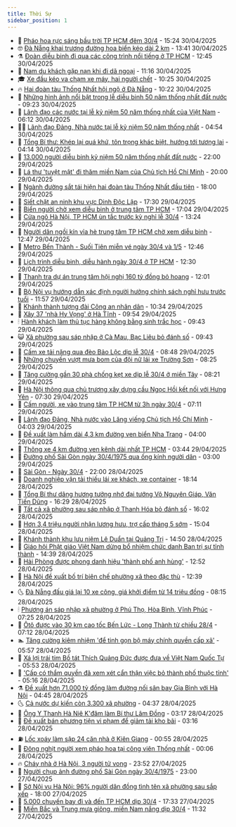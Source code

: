 ```yaml
---
title: Thời Sự
sidebar_position: 1
---
```


<!-- vnexpress-thoi-su:START -->
- 🦒 [Pháo hoa rực sáng bầu trời TP HCM đêm 30/4](https://vnexpress.net/phao-hoa-ruc-sang-bau-troi-tp-hcm-dem-30-4-4880537.html) - 15:24 30/04/2025
- 🤓 [Đà Nẵng khai trương đường hoa biển kéo dài 2 km](https://vnexpress.net/da-nang-khai-truong-duong-hoa-bien-keo-dai-2-km-4880525.html) - 13:41 30/04/2025
- ⚗️ [Đoàn diễu binh đi qua các công trình nổi tiếng ở TP HCM](https://vnexpress.net/doan-dieu-binh-di-qua-cac-cong-trinh-noi-tieng-o-tp-hcm-4880513.html) - 12:45 30/04/2025
- 🌊 [Nam du khách gặp nạn khi đi dã ngoại](https://vnexpress.net/nam-du-khach-gap-nan-khi-di-da-ngoai-4880504.html) - 11:16 30/04/2025
- 🎓 [Xe đầu kéo va chạm xe máy, hai người chết](https://vnexpress.net/xe-dau-keo-va-cham-xe-may-hai-nguoi-chet-4880494.html) - 10:25 30/04/2025
- 🔥 [Hai đoàn tàu Thống Nhất hội ngộ ở Đà Nẵng](https://vnexpress.net/hai-doan-tau-thong-nhat-hoi-ngo-o-da-nang-4880490.html) - 10:22 30/04/2025
- 🦏 [Những hình ảnh nổi bật trong lễ diễu binh 50 năm thống nhất đất nước](https://vnexpress.net/nhung-hinh-anh-noi-bat-trong-le-dieu-binh-50-nam-thong-nhat-dat-nuoc-4880457.html) - 09:23 30/04/2025
- 👺 [Lãnh đạo các nước tại lễ kỷ niệm 50 năm thống nhất của Việt Nam](https://vnexpress.net/lanh-dao-cac-nuoc-tai-le-ky-niem-50-nam-thong-nhat-cua-viet-nam-4880353.html) - 06:12 30/04/2025
- 🧑‍🏫 [Lãnh đạo Đảng, Nhà nước tại lễ kỷ niệm 50 năm thống nhất](https://vnexpress.net/lanh-dao-dang-nha-nuoc-tai-le-ky-niem-50-nam-thong-nhat-4880349.html) - 04:54 30/04/2025
- 🚦 [Tổng Bí thư: Khép lại quá khứ, tôn trọng khác biệt, hướng tới tương lai](https://vnexpress.net/tong-bi-thu-khep-lai-qua-khu-ton-trong-khac-biet-huong-toi-tuong-lai-4880397.html) - 04:14 30/04/2025
- 🎉 [13.000 người diễu binh kỷ niệm 50 năm thống nhất đất nước](https://vnexpress.net/13-000-nguoi-dieu-binh-ky-niem-50-nam-thong-nhat-dat-nuoc-4880310-tong-thuat.html) - 22:00 29/04/2025
- 🦒 [Lá thư &#39;tuyệt mật&#39; đi thăm miền Nam của Chủ tịch Hồ Chí Minh](https://vnexpress.net/la-thu-tuyet-mat-di-tham-mien-nam-cua-chu-tich-ho-chi-minh-4879310.html) - 20:00 29/04/2025
- 🤗 [Ngành đường sắt tái hiện hai đoàn tàu Thống Nhất đầu tiên](https://vnexpress.net/nganh-duong-sat-tai-hien-hai-doan-tau-thong-nhat-dau-tien-4880315.html) - 18:00 29/04/2025
- 💼 [Siết chặt an ninh khu vực Dinh Độc Lập](https://vnexpress.net/siet-chat-an-ninh-khu-vuc-dinh-doc-lap-4880319.html) - 17:30 29/04/2025
- 🤩 [Biển người chờ xem diễu binh ở trung tâm TP HCM](https://vnexpress.net/bien-nguoi-cho-xem-dieu-binh-o-trung-tam-tp-hcm-4880313.html) - 17:04 29/04/2025
- 🤡 [Cửa ngõ Hà Nội, TP HCM ùn tắc trước kỳ nghỉ lễ 30/4](https://vnexpress.net/cua-ngo-ha-noi-tp-hcm-un-tac-truoc-ky-nghi-le-30-4-4880251.html) - 13:24 29/04/2025
- 💯 [Người dân ngồi kín vỉa hè trung tâm TP HCM chờ xem diễu binh](https://vnexpress.net/nguoi-dan-ngoi-kin-via-he-trung-tam-tp-hcm-cho-xem-dieu-binh-4880256.html) - 12:47 29/04/2025
- 👺 [Metro Bến Thành - Suối Tiên miễn vé ngày 30/4 và 1/5](https://vnexpress.net/metro-ben-thanh-suoi-tien-mien-ve-ngay-30-4-va-1-5-4880259.html) - 12:46 29/04/2025
- 🌮 [Lịch trình diễu binh, diễu hành ngày 30/4 ở TP HCM](https://vnexpress.net/lich-trinh-dieu-binh-dieu-hanh-ngay-30-4-o-tp-hcm-4880254.html) - 12:30 29/04/2025
- 🥸 [Thanh tra dự án trung tâm hội nghị 160 tỷ đồng bỏ hoang](https://vnexpress.net/thanh-tra-du-an-trung-tam-hoi-nghi-160-ty-dong-bo-hoang-4880163.html) - 12:01 29/04/2025
- 🐻 [Bộ Nội vụ hướng dẫn xác định người hưởng chính sách nghỉ hưu trước tuổi](https://vnexpress.net/bo-noi-vu-huong-dan-xac-dinh-nguoi-huong-chinh-sach-nghi-huu-truoc-tuoi-4880206.html) - 11:57 29/04/2025
- 👀 [Khánh thành tượng đài Công an nhân dân](https://vnexpress.net/khanh-thanh-tuong-dai-cong-an-nhan-dan-4880213.html) - 10:34 29/04/2025
- 🤔 [Xây 37 &#39;nhà Hy Vọng&#39; ở Hà Tĩnh](https://vnexpress.net/xay-37-nha-hy-vong-o-ha-tinh-4880125.html) - 09:54 29/04/2025
- 🕯 [Hành khách làm thủ tục hàng không bằng sinh trắc học](https://vnexpress.net/hanh-khach-lam-thu-tuc-hang-khong-bang-sinh-trac-hoc-4880147.html) - 09:43 29/04/2025
- 😺 [Xã phường sau sáp nhập ở Cà Mau, Bạc Liêu bỏ đánh số](https://vnexpress.net/xa-phuong-sau-sap-nhap-o-ca-mau-bac-lieu-bo-danh-so-4880101.html) - 09:43 29/04/2025
- 🦆 [Cấm xe tải nặng qua đèo Bảo Lộc dịp lễ 30/4](https://vnexpress.net/cam-xe-tai-nang-qua-deo-bao-loc-dip-le-30-4-4880161.html) - 08:48 29/04/2025
- 🧰 [Những chuyến vượt mưa bom của đội nữ lái xe Trường Sơn](https://video.vnexpress.net/nhung-chuyen-vuot-mua-bom-cua-doi-nu-lai-xe-truong-son-4879069.html) - 08:25 29/04/2025
- 🦍 [Tăng cường gần 30 phà chống kẹt xe dịp lễ 30/4 ở miền Tây](https://vnexpress.net/tang-cuong-gan-30-pha-chong-ket-xe-dip-le-30-4-o-mien-tay-4880138.html) - 08:21 29/04/2025
- 🧰 [Hà Nội thông qua chủ trương xây dựng cầu Ngọc Hồi kết nối với Hưng Yên](https://vnexpress.net/ha-noi-thong-qua-chu-truong-xay-dung-cau-ngoc-hoi-ket-noi-voi-hung-yen-4880075.html) - 07:30 29/04/2025
- 💃 [Cấm người, xe vào trung tâm TP HCM từ 3h ngày 30/4](https://vnexpress.net/cam-nguoi-xe-vao-trung-tam-tp-hcm-tu-3h-ngay-30-4-4880091.html) - 07:11 29/04/2025
- 🧰 [Lãnh đạo Đảng, Nhà nước vào Lăng viếng Chủ tịch Hồ Chí Minh](https://vnexpress.net/lanh-dao-dang-nha-nuoc-vao-lang-vieng-chu-tich-ho-chi-minh-4879995.html) - 04:03 29/04/2025
- 🚀 [Đề xuất làm hầm dài 4,3 km đường ven biển Nha Trang](https://vnexpress.net/de-xuat-lam-ham-dai-4-3-km-duong-ven-bien-nha-trang-4879998.html) - 04:00 29/04/2025
- 🎊 [Thông xe 4 km đường ven kênh dài nhất TP HCM](https://vnexpress.net/thong-xe-4-km-duong-ven-kenh-dai-nhat-tp-hcm-4879989.html) - 03:44 29/04/2025
- 🤭 [Đường phố Sài Gòn ngày 30/4/1975 qua ống kính người dân](https://vnexpress.net/duong-pho-sai-gon-ngay-30-4-1975-qua-ong-kinh-nguoi-dan-4879846.html) - 03:00 29/04/2025
- 🤗 [Sài Gòn - Ngày 30/4](https://vnexpress.net/sai-gon-ngay-30-4-4876938.html) - 22:00 28/04/2025
- 🌈 [Doanh nghiệp vận tải thiếu lái xe khách, xe container](https://vnexpress.net/doanh-nghiep-van-tai-thieu-lai-xe-khach-xe-container-4879096.html) - 18:14 28/04/2025
- 🦣 [Tổng Bí thư dâng hương tưởng nhớ đại tướng Võ Nguyên Giáp, Văn Tiến Dũng](https://vnexpress.net/tong-bi-thu-dang-huong-tuong-nho-dai-tuong-vo-nguyen-giap-van-tien-dung-4879854.html) - 16:29 28/04/2025
- 🎡 [Tất cả xã phường sau sáp nhập ở Thanh Hóa bỏ đánh số](https://vnexpress.net/tat-ca-xa-phuong-sau-sap-nhap-o-thanh-hoa-bo-danh-so-4879842.html) - 16:02 28/04/2025
- 🦏 [Hơn 3,4 triệu người nhận lương hưu, trợ cấp tháng 5 sớm](https://vnexpress.net/hon-3-4-trieu-nguoi-nhan-luong-huu-tro-cap-thang-5-som-4879818.html) - 15:04 28/04/2025
- 🎊 [Khánh thành khu lưu niệm Lê Duẩn tại Quảng Trị](https://vnexpress.net/khanh-thanh-khu-luu-niem-le-duan-tai-quang-tri-4879611.html) - 14:50 28/04/2025
- 🫶 [Giáo hội Phật giáo Việt Nam dừng bổ nhiệm chức danh Ban trị sự tỉnh thành](https://vnexpress.net/giao-hoi-phat-giao-viet-nam-dung-bo-nhiem-chuc-danh-ban-tri-su-tinh-thanh-4879816.html) - 14:39 28/04/2025
- 🤔 [Hải Phòng được phong danh hiệu &#39;thành phố anh hùng&#39;](https://vnexpress.net/hai-phong-duoc-phong-danh-hieu-thanh-pho-anh-hung-4879795.html) - 12:52 28/04/2025
- 🤠 [Hà Nội đề xuất bố trí biên chế phường xã theo đặc thù](https://vnexpress.net/ha-noi-de-xuat-bo-tri-bien-che-phuong-xa-theo-dac-thu-4879804.html) - 12:39 28/04/2025
- 🌜 [Đà Nẵng đấu giá lại 10 xe công, giá khởi điểm từ 14 triệu đồng](https://vnexpress.net/da-nang-dau-gia-lai-10-xe-cong-gia-khoi-diem-tu-14-trieu-dong-4879643.html) - 08:15 28/04/2025
- 🕯 [Phương án sáp nhập xã phường ở Phú Thọ, Hòa Bình, Vĩnh Phúc](https://vnexpress.net/phuong-an-sap-nhap-xa-phuong-o-phu-tho-hoa-binh-vinh-phuc-4879352.html) - 07:25 28/04/2025
- 🤔 [Ôtô được vào 30 km cao tốc Bến Lức - Long Thành từ chiều 28/4](https://vnexpress.net/oto-duoc-vao-30-km-cao-toc-ben-luc-long-thanh-tu-chieu-28-4-4879614.html) - 07:12 28/04/2025
- 🏊 [Tăng cường kiêm nhiệm &#39;để tinh gọn bộ máy chính quyền cấp xã&#39;](https://vnexpress.net/tang-cuong-kiem-nhiem-de-tinh-gon-bo-may-chinh-quyen-cap-xa-4879548.html) - 05:57 28/04/2025
- 🌮 [Xá lợi trái tim Bồ tát Thích Quảng Đức được đưa về Việt Nam Quốc Tự](https://vnexpress.net/xa-loi-trai-tim-bo-tat-thich-quang-duc-duoc-dua-ve-viet-nam-quoc-tu-4879605.html) - 05:53 28/04/2025
- 🫣 [&#39;Cấp có thẩm quyền đã xem xét cẩn thận việc bỏ thành phố thuộc tỉnh&#39;](https://vnexpress.net/cap-co-tham-quyen-da-xem-xet-can-than-viec-bo-thanh-pho-thuoc-tinh-4879595.html) - 05:16 28/04/2025
- ⚗️ [Đề xuất hơn 71.000 tỷ đồng làm đường nối sân bay Gia Bình với Hà Nội](https://vnexpress.net/de-xuat-hon-71-000-ty-dong-lam-duong-noi-san-bay-gia-binh-voi-ha-noi-4879469.html) - 04:45 28/04/2025
- 🌜 [Cả nước dự kiến còn 3.300 xã phường](https://vnexpress.net/ca-nuoc-du-kien-con-3-300-xa-phuong-4879574.html) - 04:37 28/04/2025
- 🌁 [Ông Y Thanh Hà Niê K&#39;đăm làm Bí thư Lâm Đồng](https://vnexpress.net/bi-thu-tinh-uy-lam-dong-y-thanh-ha-nie-kdam-4879408.html) - 03:17 28/04/2025
- 🐲 [Đề xuất bán phương tiện vi phạm để giảm tải kho bãi](https://vnexpress.net/de-xuat-ban-phuong-tien-vi-pham-de-giam-tai-kho-bai-4879435.html) - 03:16 28/04/2025
- ⛽️ [Lốc xoáy làm sập 24 căn nhà ở Kiên Giang](https://vnexpress.net/loc-xoay-lam-sap-24-can-nha-o-kien-giang-4879394.html) - 00:55 28/04/2025
- 🗽 [Đông nghịt người xem pháo hoa tại công viên Thống nhất](https://vnexpress.net/dong-nghit-nguoi-xem-phao-hoa-tai-cong-vien-thong-nhat-4879371.html) - 00:06 28/04/2025
- 🔥 [Cháy nhà ở Hà Nội, 3 người tử vong](https://vnexpress.net/chay-nha-o-ha-noi-3-nguoi-tu-vong-4879392.html) - 23:52 27/04/2025
- 💯 [Người chụp ảnh đường phố Sài Gòn ngày 30/4/1975](https://vnexpress.net/nguoi-chup-anh-duong-pho-sai-gon-ngay-30-4-1975-4878140.html) - 23:00 27/04/2025
- 🦆 [Sở Nội vụ Hà Nội: 96% người dân đồng tình tên xã phường sau sắp xếp](https://vnexpress.net/so-noi-vu-ha-noi-96-nguoi-dan-dong-tinh-ten-xa-phuong-sau-sap-xep-4879331.html) - 18:00 27/04/2025
- 🫣 [5.000 chuyến bay đi và đến TP HCM dịp 30/4](https://vnexpress.net/5-000-chuyen-bay-di-va-den-tp-hcm-dip-30-4-4879350.html) - 17:33 27/04/2025
- 🤡 [Miền Bắc và Trung mưa giông, miền Nam nắng dịp 30/4](https://vnexpress.net/mien-bac-va-trung-mua-giong-mien-nam-nang-dip-30-4-4879285.html) - 11:32 27/04/2025<!-- vnexpress-thoi-su:END -->